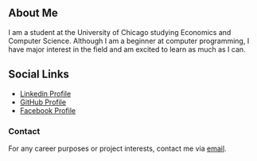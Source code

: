 ## About Me

I am a student at the University of Chicago studying Economics and Computer Science. Although I am a beginner at computer programming, I have major interest in the field and am excited to learn as much as I can.

## Social Links
- [Linkedin Profile](https://www.linkedin.com/in/laya-gollapudi-a47055135)
- [GitHub Profile](https://github.com/layagollapudi)
- [Facebook Profile](https://www.facebook.com/profile.php?id=100009375893024)

### Contact

For any career purposes or project interests, contact me via [email](mailto:layagollapudi@gmail.com).
